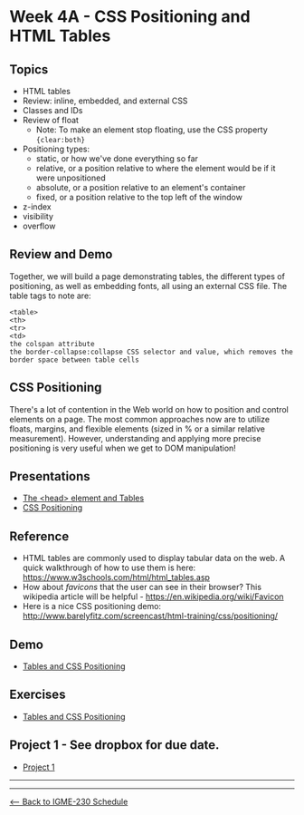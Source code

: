 # Week 4A - CSS Positioning and HTML Tables

## Topics
- HTML tables
- Review: inline, embedded, and external CSS
- Classes and IDs
- Review of float
  - Note: To make an element stop floating, use the CSS property ```{clear:both}```
- Positioning types:
  - static, or how we've done everything so far
  - relative, or a position relative to where the element would be if it were unpositioned
  - absolute, or a position relative to an element's container
  - fixed, or a position relative to the top left of the window
- z-index
- visibility
- overflow

## Review and Demo
Together, we will build a page demonstrating tables, the different types of positioning, as well as embedding fonts, all using an external CSS file. The table tags to note are:
```
<table>
<th>
<tr>
<td>
the colspan attribute
the border-collapse:collapse CSS selector and value, which removes the border space between table cells
```

## CSS Positioning
There's a lot of contention in the Web world on how to position and control elements on a page. The most common approaches now are to utilize floats, margins, and flexible elements (sized in % or a similar relative measurement). However, understanding and applying more precise positioning is very useful when we get to DOM manipulation!

## Presentations
- [The &lt;head> element and Tables](../presentations/head-element-and-tables.pdf)
- [CSS Positioning](../presentations/CSS-P.pdf)

## Reference
- HTML tables are commonly used to display tabular data on the web. A quick walkthrough of how to use them is here:  https://www.w3schools.com/html/html_tables.asp
- How about *favicons* that the user can see in their browser? This wikipedia article will be helpful - https://en.wikipedia.org/wiki/Favicon
- Here is a nice CSS positioning demo: http://www.barelyfitz.com/screencast/html-training/css/positioning/

## Demo
- [Tables and CSS Positioning](../other-files/3A_Demo_done.zip)

## Exercises
- [Tables and CSS Positioning](../exercises/week-3/ICE-3A.pdf)

## Project 1 - See dropbox for due date.
- [Project 1](../projects/project1.md)

<hr><hr>

[<-- Back to IGME-230 Schedule](../schedule.md)

